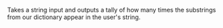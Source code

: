 Takes a string input and outputs a tally of how many times the substrings from our dictionary appear in the user's string.